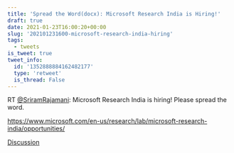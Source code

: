```yaml
---
title: 'Spread the Word(docx): Microsoft Research India is Hiring!'
draft: true
date: 2021-01-23T16:00:20+00:00
slug: '202101231600-microsoft-research-india-hiring'
tags:
  - tweets
is_tweet: true
tweet_info:
  id: '1352888884162482177'
  type: 'retweet'
  is_thread: False
---
```




RT [@SriramRajamani](https://x.com/SriramRajamani): Microsoft Research India is hiring! Please spread the word.

<https://www.microsoft.com/en-us/research/lab/microsoft-research-india/opportunities/>

[Discussion](https://x.com/sytelus/status/1352888884162482177)
